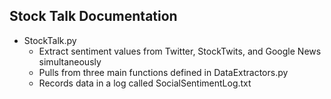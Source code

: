 ## Stock Talk Documentation
* StockTalk.py
   * Extract sentiment values from Twitter, StockTwits, and Google News simultaneously 
   * Pulls from three main functions defined in DataExtractors.py
   * Records data in a log called SocialSentimentLog.txt
